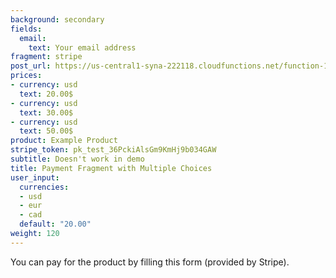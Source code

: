 ```yaml
---
background: secondary
fields:
  email:
    text: Your email address
fragment: stripe
post_url: https://us-central1-syna-222118.cloudfunctions.net/function-1/charge
prices:
- currency: usd
  text: 20.00$
- currency: usd
  text: 30.00$
- currency: usd
  text: 50.00$
product: Example Product
stripe_token: pk_test_36PckiAlsGm9KmHj9b034GAW
subtitle: Doesn't work in demo
title: Payment Fragment with Multiple Choices
user_input:
  currencies:
  - usd
  - eur
  - cad
  default: "20.00"
weight: 120
---
```


You can pay for the product by filling this form (provided by Stripe).
